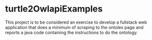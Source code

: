 # turtle2OwlapiExamples

This project is to be considered an exercise to develop a fullstack web application that does a minimum of scraping to the ontolex page and reports a java code containing the instructions to do the ontology.
